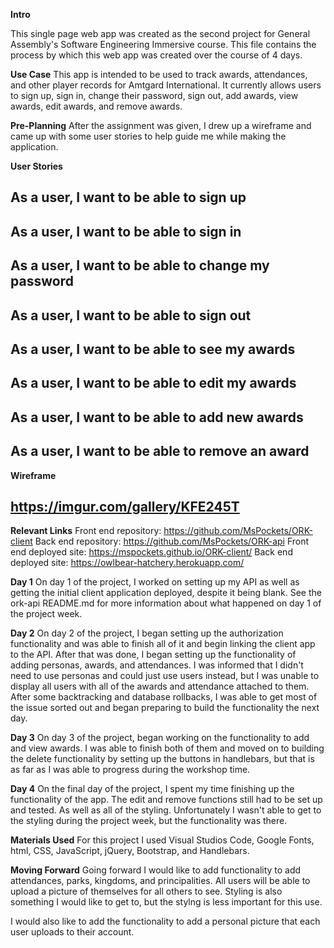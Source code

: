 **Intro**

This single page web app was created as the second project for General Assembly's Software Engineering Immersive course. 
This file contains the process by which this web app was created over the course of 4 days. 

**Use Case**
This app is intended to be used to track awards, attendances, and other player records for Amtgard International. It currently allows users to sign up, sign in, change their password, sign out, add awards, view awards, edit awards, and remove awards. 

**Pre-Planning**
After the assignment was given, I drew up a wireframe and came up with some user stories to help guide me while making the application. 

**User Stories**
## As a user, I want to be able to sign up
## As a user, I want to be able to sign in
## As a user, I want to be able to change my password
## As a user, I want to be able to sign out
## As a user, I want to be able to see my awards
## As a user, I want to be able to edit my awards
## As a user, I want to be able to add new awards
## As a user, I want to be able to remove an award
  
**Wireframe**
## https://imgur.com/gallery/KFE245T

**Relevant Links**
Front end repository: https://github.com/MsPockets/ORK-client
Back end repository: https://github.com/MsPockets/ORK-api
Front end deployed site: https://mspockets.github.io/ORK-client/
Back end deployed site: https://owlbear-hatchery.herokuapp.com/

**Day 1**
On day 1 of the project, I worked on setting up my API as well as getting the initial client application deployed, despite it being blank. See the ork-api README.md for more information about what happened on day 1 of the project week. 

**Day 2**
On day 2 of the project, I began setting up the authorization functionality and was able to finish all of it and begin linking the client app to the API. After that was done, I began setting up the functionality of adding personas, awards, and attendances. I was informed that I didn't need to use personas and could just use users instead, but I was unable to display all users with all of the awards and attendance attached to them. After some backtracking and database rollbacks, I was able to get most of the issue sorted out and began preparing to build the functionality the next day.

**Day 3**
On day 3 of the project, began working on the functionality to add and view awards. I was able to finish both of them and moved on to building the delete functionality by setting up the buttons in handlebars, but that is as far as I was able to progress during the workshop time. 

**Day 4**
On the final day of the project, I spent my time finishing up the functionality of the app. The edit and remove functions still had to be set up and tested. As well as all of the styling. Unfortunately I wasn't able to get to the styling during the project week, but the functionality was there. 

**Materials Used**
For this project I used Visual Studios Code, Google Fonts, html, CSS,  JavaScript, jQuery, Bootstrap, and Handlebars.

**Moving Forward**
Going forward I would like to add functionality to add attendances, parks, kingdoms, and principalities. All users will be able to upload a picture of themselves for all others to see. Styling is also something I would like to get to, but the stylng is less important for this use. 

I would also like to add the functionality to add a personal picture that each user uploads to their account. 


